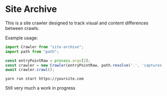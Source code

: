 # Site Archive
This is a site crawler designed to track visual and content differences between crawls.

Example usage:
```javascript
import Crawler from "site-archive";
import path from "path";

const entryPointRaw = process.argv[2];
const crawler = new Crawler(entryPointRaw, path.resolve('.', 'captures'), 1, console.log);
await crawler.crawl();
```

``` shell
yarn run start https://yoursite.com
```

Still very much a work in progress
